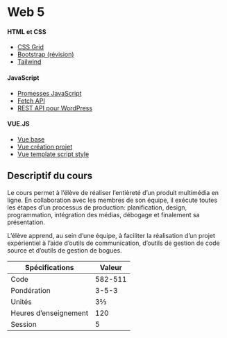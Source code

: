 
# Web 5

#### HTML et CSS
* [CSS Grid](#)
* [Bootstrap (révision)](#)
* [Tailwind](#)

#### JavaScript
* [Promesses JavaScript](#)
* [Fetch API](#)
* [REST API pour WordPress](#)

#### VUE.JS
* [Vue base](./vue/index.html)
* [Vue création projet](./vue/creation-projet.html)
* [Vue template script style](./vue/template-script-style.html)

## Descriptif du cours

Le cours permet à l’élève de réaliser l’entièreté d’un produit multimédia en ligne. En collaboration avec les membres de son équipe, il exécute toutes les étapes d’un processus de production: planification, design, programmation, intégration des médias, débogage et finalement sa présentation.

L’élève apprend, au sein d’une équipe, à faciliter la réalisation d’un projet expérientiel à l’aide d’outils de communication, d’outils de gestion de code source et d’outils de gestion de bogues.

| Spécifications        | Valeur  |
| --------------------- | ------- |
| Code                  | 582-511 |
| Pondération           | 3-5-3   |
| Unités                | 3⅔      |
| Heures d’enseignement | 120     |
| Session               | 5       |


<br> <br> <br> <br> 

